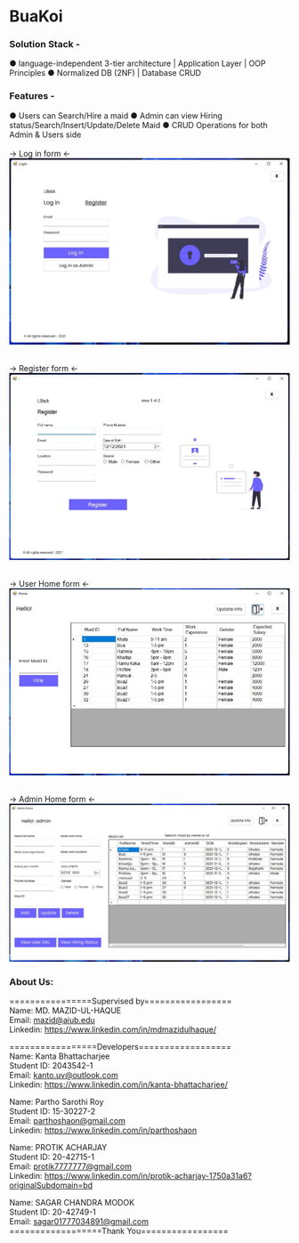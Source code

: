# BuaKoi

### Solution Stack -
● language-independent 3-tier architecture | Application Layer | OOP Principles
● Normalized DB (2NF) | Database CRUD

### Features -
● Users can Search/Hire a maid
● Admin can view Hiring status/Search/Insert/Update/Delete Maid
● CRUD Operations for both Admin & Users side
<br /><br />
-> Log in form <-
![](screenshot/login.jpg)

<br />-> Register form <-
![](screenshot/register.jpg)

<br />-> User Home form <-
![](screenshot/userhome.jpg)

<br />-> Admin Home form <-
![](screenshot/adminhome.jpg)

### About Us:
================Supervised by=================
<br />Name: MD. MAZID-UL-HAQUE
<br />Email: mazid@aiub.edu
<br />Linkedin: https://www.linkedin.com/in/mdmazidulhaque/

=================Developers==================
<br />Name: Kanta Bhattacharjee
<br />Student ID: 2043542-1
<br />Email: kanto.uv@outlook.com
<br />Linkedin: https://www.linkedin.com/in/kanta-bhattacharjee/


Name: Partho Sarothi Roy 
<br />Student ID: 15-30227-2
<br />Email: parthoshaon@gmail.com
<br />Linkedin: https://www.linkedin.com/in/parthoshaon


Name: PROTIK ACHARJAY
<br />Student ID: 20-42715-1
<br />Email: protik7777777@gmail.com
<br />Linkedin: https://www.linkedin.com/in/protik-acharjay-1750a31a6?originalSubdomain=bd


Name: SAGAR CHANDRA MODOK
<br />Student ID: 20-42749-1
<br />Email: sagar01777034891@gmail.com
<br />==================Thank You=================
